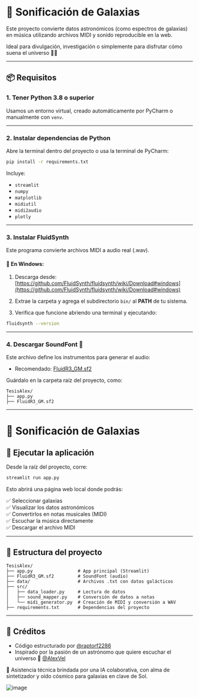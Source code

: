 # 🌌 Sonificación de Galaxias

Este proyecto convierte datos astronómicos (como espectros de galaxias) en música utilizando archivos MIDI y sonido reproducible en la web.

Ideal para divulgación, investigación o simplemente para disfrutar cómo suena el universo 🚀🎶

---

## 📦 Requisitos

### 1. Tener Python 3.8 o superior

Usamos un entorno virtual, creado automáticamente por PyCharm o manualmente con `venv`.

---

### 2. Instalar dependencias de Python

Abre la terminal dentro del proyecto o usa la terminal de PyCharm:

```bash
pip install -r requirements.txt
```

Incluye:
- `streamlit`
- `numpy`
- `matplotlib`
- `midiutil`
- `midi2audio`
- `plotly`

---

### 3. Instalar **FluidSynth**

Este programa convierte archivos MIDI a audio real (.wav).

#### 🔧 En Windows:

1. Descarga desde:  
   [https://github.com/FluidSynth/fluidsynth/wiki/Download#windows](https://github.com/FluidSynth/fluidsynth/wiki/Download#windows)

2. Extrae la carpeta y agrega el subdirectorio `bin/` al **PATH** de tu sistema.

3. Verifica que funcione abriendo una terminal y ejecutando:

```bash
fluidsynth --version
```

---

### 4. Descargar SoundFont 🎵

Este archivo define los instrumentos para generar el audio:

- Recomendado: [FluidR3_GM.sf2](https://member.keymusician.com/Member/FluidR3_GM/index.html)

Guárdalo en la carpeta raíz del proyecto, como:

```
TesisAlex/
├── app.py
├── FluidR3_GM.sf2
```

---

# 🌌 Sonificación de Galaxias
## 🚀 Ejecutar la aplicación

Desde la raíz del proyecto, corre:

```bash
streamlit run app.py
```

Esto abrirá una página web local donde podrás:

✅ Seleccionar galaxias  
✅ Visualizar los datos astronómicos  
✅ Convertirlos en notas musicales (MIDI)  
✅ Escuchar la música directamente  
✅ Descargar el archivo MIDI

---

## 📁 Estructura del proyecto

```
TesisAlex/
├── app.py                 # App principal (Streamlit)
├── FluidR3_GM.sf2         # SoundFont (audio)
├── data/                  # Archivos .txt con datos galácticos
├── src/
│   ├── data_loader.py     # Lectura de datos
│   ├── sound_mapper.py    # Conversión de datos a notas
│   └── midi_generator.py  # Creación de MIDI y conversión a WAV
├── requirements.txt       # Dependencias del proyecto
```

---

## 🎁 Créditos

- Código estructurado por [@raptorf2286](https://github.com/raptorf2286)
- Inspirado por la pasión de un astrónomo que quiere escuchar el universo 💫  [@AlexVel](https://github.com/AlexVel)

🤖 Asistencia técnica brindada por una IA colaborativa, 
con alma de sintetizador y oído cósmico para galaxias en clave de Sol.

![image](https://github.com/user-attachments/assets/6c8b6c94-1e56-4802-b4ad-ea9ef4430b46)

